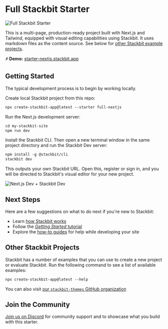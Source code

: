# Full Stackbit Starter

![Full Stackbit Starter](https://assets.stackbit.com/docs/full-starter-thumb.png)

This is a multi-page, production-ready project built with Next.js and Tailwind, equipped with visual editing capabilities using Stackbit. It uses markdown files as the content source. See below for [other Stackbit example projects](#other-stackbit-projects).

**⚡ Demo:** [starter-nextjs.stackbit.app](https://starter-nextjs.stackbit.app/)

## Getting Started

The typical development process is to begin by working locally.

Create local Stackbit project from this repo:

```txt
npx create-stackbit-app@latest --starter full-nextjs
```

Run the Next.js development server:

```txt
cd my-stackbit-site
npm run dev
```

Install the Stackbit CLI. Then open a new terminal window in the same project directory and run the Stackbit Dev server:

```txt
npm install -g @stackbit/cli
stackbit dev
```

This outputs your own Stackbit URL. Open this, register or sign in, and you will be directed to Stackbit's visual editor for your new project.

![Next.js Dev + Stackbit Dev](https://assets.stackbit.com/docs/next-dev-stackbit-dev.png)

## Next Steps

Here are a few suggestions on what to do next if you're new to Stackbit:

- Learn [how Stackbit works](https://docs.stackbit.com/conceptual-guides/how-stackbit-works/)
- Follow the [_Getting Started_ tutorial](https://docs.stackbit.com/getting-started/)
- Explore the [how-to guides](https://docs.stackbit.com/how-to-guides/) for help while developing your site

## Other Stackbit Projects

Stackbit has a number of examples that you can use to create a new project or evaluate Stackbit. Run the following command to see a list of available examples:

```txt
npx create-stackbit-app@latest --help
```

You can also visit [our `stackbit-themes` GitHub organization](https://github.com/stackbit-themes)

## Join the Community

[Join us on Discord](https://discord.gg/HUNhjVkznH) for community support and to showcase what you build with this starter.
